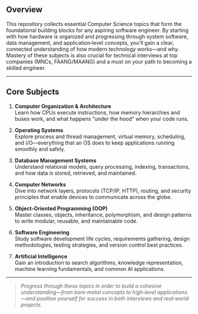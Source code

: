 ## Overview

This repository collects essential Computer Science topics that form the foundational building blocks for any aspiring software engineer. By starting with how hardware is organized and progressing through system software, data management, and application‑level concepts, you’ll gain a clear, connected understanding of how modern technology works—and why. Mastery of these subjects is also crucial for technical interviews at top companies (MNCs, FAANG/MAANG) and a must on your path to becoming a skilled engineer.

---

## Core Subjects

1. **Computer Organization & Architecture**  
   Learn how CPUs execute instructions, how memory hierarchies and buses work, and what happens “under the hood” when your code runs.

2. **Operating Systems**  
   Explore process and thread management, virtual memory, scheduling, and I/O—everything that an OS does to keep applications running smoothly and safely.

3. **Database Management Systems**  
   Understand relational models, query processing, indexing, transactions, and how data is stored, retrieved, and maintained.

4. **Computer Networks**  
   Dive into network layers, protocols (TCP/IP, HTTP), routing, and security principles that enable devices to communicate across the globe.

5. **Object‑Oriented Programming (OOP)**  
   Master classes, objects, inheritance, polymorphism, and design patterns to write modular, reusable, and maintainable code.

6. **Software Engineering**  
   Study software development life cycles, requirements gathering, design methodologies, testing strategies, and version control best practices.

7. **Artificial Intelligence**  
   Gain an introduction to search algorithms, knowledge representation, machine learning fundamentals, and common AI applications.

---

> *Progress through these topics in order to build a cohesive understanding—from bare‑metal concepts to high‑level applications—and position yourself for success in both interviews and real‑world projects.*  

